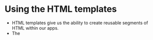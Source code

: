 # **Using the HTML templates**

- HTML templates give us the ability to create reusable segments of HTML within our apps.
- The <template> element is not automatically rendered by the browser.
- Templates can be used to define markup for specific segments of an application and then rendered on-the-fly as required.
